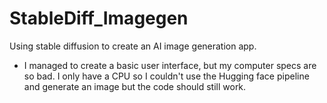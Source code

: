 # StableDiff_Imagegen
Using stable diffusion to create an AI image generation app.
- I managed to create a basic user interface, but my computer specs are so bad. I only have a CPU so I couldn't use the Hugging face pipeline and generate an image but the code should still work.
